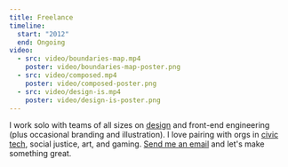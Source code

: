 ```yaml
---
title: Freelance
timeline:
  start: "2012"
  end: Ongoing
video:
  - src: video/boundaries-map.mp4
    poster: video/boundaries-map-poster.png
  - src: video/composed.mp4
    poster: video/composed-poster.png
  - src: video/design-is.mp4
    poster: video/design-is-poster.png
---
```


I work solo with teams of all sizes on [design](https://design.eva.town) and front-end engineering (plus occasional branding and illustration). I love pairing with orgs in [civic tech](/posts/boundaries-map), social justice, art, and gaming. [Send me an email](mailto:hey@evadecker.com) and let's make something great.
